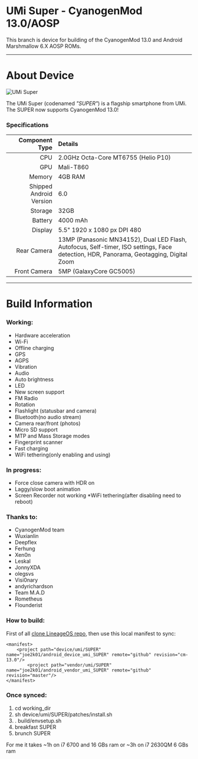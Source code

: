 UMi Super - CyanogenMod 13.0/AOSP
==============

This branch is device for building of the CyanogenMod 13.0 and Android Marshmallow 6.X AOSP ROMs.

---

# About Device

![UMi Super](http://www.umidigi.com/new/Images/super/so_back.png "UMi Super in grey")

The UMi Super (codenamed _"SUPER"_) is a flagship smartphone from UMi. The SUPER now supports CyanogenMod 13.0!

### Specifications

Component Type | Details
-------:|:-------------------------
CPU     | 2.0GHz Octa-Core MT6755 (Helio P10)
GPU     | Mali-T860
Memory  | 4GB RAM
Shipped Android Version | 6.0
Storage | 32GB
Battery | 4000 mAh
Display | 5.5" 1920 x 1080 px DPI 480
Rear Camera | 13MP (Panasonic MN34152), Dual LED Flash, Autofocus, Self-timer, ISO settings, Face detection, HDR, Panorama, Geotagging, Digital Zoom
Front Camera | 5MP (GalaxyCore GC5005)

---

# Build Information

### Working:
 * Hardware acceleration
 * Wi-Fi
 * Offline charging
 * GPS
 * AGPS
 * Vibration
 * Audio
 * Auto brightness
 * LED
 * New screen support
 * FM Radio
 * Rotation
 * Flashlight (statusbar and camera)
 * Bluetooth(no audio stream)
 * Camera rear/front (photos)
 * Micro SD support
 * MTP and Mass Storage modes
 * Fingerprint scanner
 * Fast charging
 * WiFi tethering(only enabling and using)

### In progress:
 * Force close camera with HDR on
 * Laggy/slow boot animation
 * Screen Recorder not working
 *WiFi tethering(after disabling need to reboot)

### Thanks to:
 * CyanogenMod team
 * Wuxianlin
 * Deepflex
 * Ferhung
 * Xen0n
 * Leskal
 * JonnyXDA
 * olegsvs
 * Visi0nary
 * andyrichardson
 * Team M.A.D
 * Rometheus
 * Flounderist

### How to build:
First of all [clone LineageOS repo](https://github.com/LineageOS/android/tree/cm-13.0), then use this local manifest to sync:

```
<manifest>
	<project path="device/umi/SUPER" name="joe2k01/android_device_umi_SUPER" remote="github" revision="cm-13.0"/>
        <project path="vendor/umi/SUPER" name="joe2k01/android_vendor_umi_SUPER" remote="github" revision="master"/>
</manifest>
```

### Once synced:

 1. cd working_dir
 2. sh device/umi/SUPER/patches/install.sh
 3. . build/envsetup.sh
 4. breakfast SUPER
 5. brunch SUPER

For me it takes ~1h on i7 6700 and 16 GBs ram or ~3h on i7 2630QM 6 GBs ram
